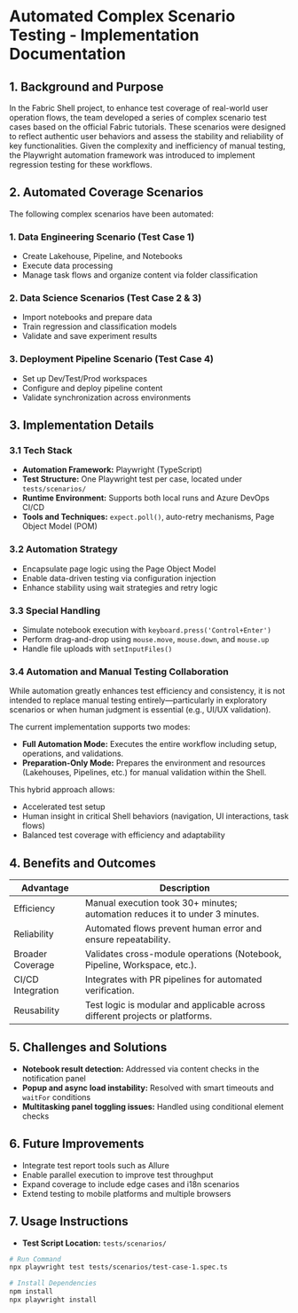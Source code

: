 # Automated Complex Scenario Testing - Implementation Documentation

## 1. Background and Purpose
In the Fabric Shell project, to enhance test coverage of real-world user operation flows, the team developed a series of complex scenario test cases based on the official Fabric tutorials. These scenarios were designed to reflect authentic user behaviors and assess the stability and reliability of key functionalities. Given the complexity and inefficiency of manual testing, the Playwright automation framework was introduced to implement regression testing for these workflows.

## 2. Automated Coverage Scenarios
The following complex scenarios have been automated:

### 1. Data Engineering Scenario (Test Case 1)
- Create Lakehouse, Pipeline, and Notebooks
- Execute data processing
- Manage task flows and organize content via folder classification

### 2. Data Science Scenarios (Test Case 2 & 3)
- Import notebooks and prepare data
- Train regression and classification models
- Validate and save experiment results

### 3. Deployment Pipeline Scenario (Test Case 4)
- Set up Dev/Test/Prod workspaces
- Configure and deploy pipeline content
- Validate synchronization across environments

## 3. Implementation Details

### 3.1 Tech Stack
- **Automation Framework:** Playwright (TypeScript)
- **Test Structure:** One Playwright test per case, located under `tests/scenarios/`
- **Runtime Environment:** Supports both local runs and Azure DevOps CI/CD
- **Tools and Techniques:** `expect.poll()`, auto-retry mechanisms, Page Object Model (POM)

### 3.2 Automation Strategy
- Encapsulate page logic using the Page Object Model
- Enable data-driven testing via configuration injection
- Enhance stability using wait strategies and retry logic

### 3.3 Special Handling
- Simulate notebook execution with `keyboard.press('Control+Enter')`
- Perform drag-and-drop using `mouse.move`, `mouse.down`, and `mouse.up`
- Handle file uploads with `setInputFiles()`

### 3.4 Automation and Manual Testing Collaboration
While automation greatly enhances test efficiency and consistency, it is not intended to replace manual testing entirely—particularly in exploratory scenarios or when human judgment is essential (e.g., UI/UX validation).

The current implementation supports two modes:

- **Full Automation Mode:** Executes the entire workflow including setup, operations, and validations.
- **Preparation-Only Mode:** Prepares the environment and resources (Lakehouses, Pipelines, etc.) for manual validation within the Shell.

This hybrid approach allows:

- Accelerated test setup
- Human insight in critical Shell behaviors (navigation, UI interactions, task flows)
- Balanced test coverage with efficiency and adaptability

## 4. Benefits and Outcomes

| Advantage        | Description                                                                 |
|------------------|------------------------------------------------------------------------------|
| Efficiency       | Manual execution took 30+ minutes; automation reduces it to under 3 minutes. |
| Reliability      | Automated flows prevent human error and ensure repeatability.                |
| Broader Coverage | Validates cross-module operations (Notebook, Pipeline, Workspace, etc.).     |
| CI/CD Integration| Integrates with PR pipelines for automated verification.                     |
| Reusability      | Test logic is modular and applicable across different projects or platforms. |

## 5. Challenges and Solutions
- **Notebook result detection:** Addressed via content checks in the notification panel
- **Popup and async load instability:** Resolved with smart timeouts and `waitFor` conditions
- **Multitasking panel toggling issues:** Handled using conditional element checks

## 6. Future Improvements
- Integrate test report tools such as Allure
- Enable parallel execution to improve test throughput
- Expand coverage to include edge cases and i18n scenarios
- Extend testing to mobile platforms and multiple browsers

## 7. Usage Instructions

- **Test Script Location:** `tests/scenarios/`

```bash
# Run Command
npx playwright test tests/scenarios/test-case-1.spec.ts

# Install Dependencies
npm install
npx playwright install
